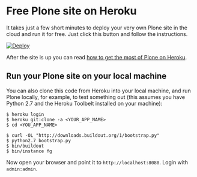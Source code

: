 Free Plone site on Heroku
=========================

It takes just a few short minutes to deploy your very own Plone site in the
cloud and run it for free. Just click this button and follow the instructions.

[![Deploy](https://www.herokucdn.com/deploy/button.png)](https://heroku.com/deploy?template=https://github.com/simzen85/heroku-button-plone)

After the site is up you can read [how to get the most of Plone on Heroku](https://github.com/plone/heroku-buildpack-plone#sparkles-bonus-karma-points-sparkles).


Run your Plone site on your local machine
-----------------------------------------

You can also clone this code from Heroku into your local machine, and run Plone locally, for example, to test something out (this assumes you have Python 2.7 and the Heroku Toolbelt installed on your machine):

    $ heroku login
    $ heroku git:clone -a <YOUR_APP_NAME>
    $ cd <YOU_APP_NAME>

    $ curl -OL "http://downloads.buildout.org/1/bootstrap.py"
    $ python2.7 bootstrap.py
    $ bin/buildout
    $ bin/instance fg

Now open your browser and point it to ``http://localhost:8080``. Login with
`admin:admin`.
